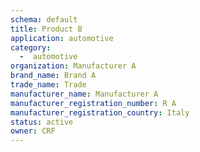 ```yaml
---
schema: default
title: Product B
application: automotive
category:
  -  automotive
organization: Manufacturer A
brand_name: Brand A
trade_name: Trade
manufacturer_name: Manufacturer A
manufacturer_registration_number: R A
manufacturer_registration_country: Italy
status: active
owner: CRF
---
```

